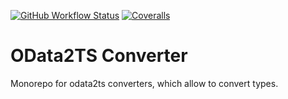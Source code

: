 [![GitHub Workflow Status](https://img.shields.io/github/workflow/status/odata2ts/odata2ts/Tests%20with%20Coverage?style=for-the-badge)](https://github.com/odata2ts/odata2ts/actions/workflows/coverage.yml)
[![Coveralls](https://img.shields.io/coveralls/github/odata2ts/odata2ts?style=for-the-badge)](https://coveralls.io/github/odata2ts/odata2ts?branch=main)

# OData2TS Converter

Monorepo for odata2ts converters, which allow to convert types. 

